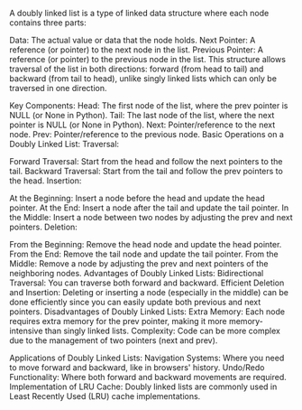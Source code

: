 A doubly linked list is a type of linked data structure where each node contains three parts:

Data: The actual value or data that the node holds.
Next Pointer: A reference (or pointer) to the next node in the list.
Previous Pointer: A reference (or pointer) to the previous node in the list.
This structure allows traversal of the list in both directions: forward (from head to tail) and backward (from tail to head), unlike singly linked lists which can only be traversed in one direction.

Key Components:
Head: The first node of the list, where the prev pointer is NULL (or None in Python).
Tail: The last node of the list, where the next pointer is NULL (or None in Python).
Next: Pointer/reference to the next node.
Prev: Pointer/reference to the previous node.
Basic Operations on a Doubly Linked List:
Traversal:

Forward Traversal: Start from the head and follow the next pointers to the tail.
Backward Traversal: Start from the tail and follow the prev pointers to the head.
Insertion:

At the Beginning: Insert a node before the head and update the head pointer.
At the End: Insert a node after the tail and update the tail pointer.
In the Middle: Insert a node between two nodes by adjusting the prev and next pointers.
Deletion:

From the Beginning: Remove the head node and update the head pointer.
From the End: Remove the tail node and update the tail pointer.
From the Middle: Remove a node by adjusting the prev and next pointers of the neighboring nodes.
Advantages of Doubly Linked Lists:
Bidirectional Traversal: You can traverse both forward and backward.
Efficient Deletion and Insertion: Deleting or inserting a node (especially in the middle) can be done efficiently since you can easily update both previous and next pointers.
Disadvantages of Doubly Linked Lists:
Extra Memory: Each node requires extra memory for the prev pointer, making it more memory-intensive than singly linked lists.
Complexity: Code can be more complex due to the management of two pointers (next and prev).


Applications of Doubly Linked Lists:
Navigation Systems: Where you need to move forward and backward, like in browsers' history.
Undo/Redo Functionality: Where both forward and backward movements are required.
Implementation of LRU Cache: Doubly linked lists are commonly used in Least Recently Used (LRU) cache implementations.






